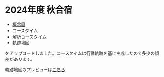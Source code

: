 # 2024年度 秋合宿

- [概念図](https://hayabusamyknn.github.io/aki_g/map.html)
- コースタイム
- 解析コースタイム
- 軌跡地図

をアップロードしました。コースタイムは行動軌跡を基に生成したので多少の誤差があります。

軌跡地図のプレビューは[こちら](https://hayabusamyknn.github.io/aki_g/courseTimeMap_2023-11-04-2023-11-06.html.html)
